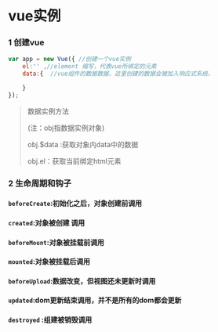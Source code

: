 # vue实例

### 1 创建vue

```javascript
var app = new Vue({ //创建一个vue实例
    el:'' ,//element 缩写，代表vue所绑定的元素
    data:{  //vue组件的数据数据，这里创建的数据会被加入响应式系统，

    }
});
```

> 数据实例方法 
> 
> (注：obj指数据实例对象)
> 
> obj.$data :获取对象内data中的数据
> 
> obj.el：获取当前绑定html元素

### 

### 2 生命周期和钩子



#### `beforeCreate`:初始化之后，对象创建前调用

#### `created`:对象被创建 调用

#### `beforeMount`:对象被挂载前调用

#### `mounted`:对象被挂载后调用

#### `beforeUpload`:数据改变，但视图还未更新时调用

#### `updated`:dom更新结束调用，并不是所有的dom都会更新

#### `destroyed` :组建被销毁调用

#### 
